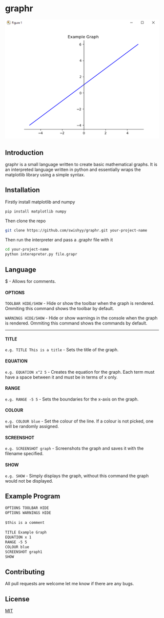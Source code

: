 # graphr

<div align="center">
  <img src="./imgs/graph1.png">  
</div>

## Introduction
graphr is a small language written to create basic mathematical graphs. It is an interpreted language written in python and essentially wraps the matplotlib library using a simple syntax.

## Installation
Firstly install matplotlib and numpy
```bash
pip install matplotlib numpy
```

Then clone the repo
```bash
git clone https://github.com/swishyy/graphr.git your-project-name
```

Then run the interpreter and pass a .graphr file with it
```bash
cd your-project-name
python interepreter.py file.grapr
```

## Language

$ - Allows for comments.

#### OPTIONS
`TOOLBAR HIDE/SHOW` - Hide or show the toolbar when the graph is rendered. Ommiting this command shows the toolbar by default.

`WARNINGS HIDE/SHOW` - Hide or show warnings in the console when the graph is rendered. Ommiting this command shows the commands by default.

***

#### TITLE
`e.g. TITLE This is a title` - Sets the title of the graph.

#### EQUATION
`e.g. EQUATION x^2 5` - Creates the equation for the graph. Each term must have a space between it and must be in terms of x only.

#### RANGE
`e.g. RANGE -5 5` - Sets the boundaries for the x-axis on the graph.

#### COLOUR
`e.g. COLOUR blue` - Set the colour of the line. If a colour is not picked, one will be randomly assigned.

#### SCREENSHOT
`e.g. SCREENSHOT graph` - Screenshots the graph and saves it with the filename specified.

#### SHOW 
`e.g. SHOW` - Simply displays the graph, without this command the graph would not be displayed.

## Example Program
```graphr
OPTIONS TOOLBAR HIDE
OPTIONS WARNINGS HIDE

$this is a comment

TITLE Example Graph
EQUATION x 1
RANGE -5 5
COLOUR blue
SCREENSHOT graph1
SHOW
```

## Contributing
All pull requests are welcome let me know if there are any bugs.

## License
[MIT](https://choosealicense.com/licenses/mit/)